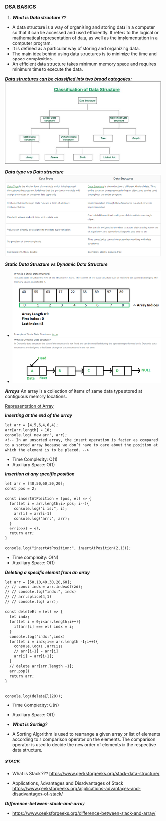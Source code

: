 ### DSA BASICS

1. ***What is Data structure ??***
* A data structure is a way of organizing and storing data in a computer so that it can be accessed and used efficiently. It refers to the logical or mathematical representation of data, as well as the implementation in a computer program.
* It is defined as a particular way of storing and organizing data.
* The main idea behind using data structures is to minimize the time and space complexities. 
*   An efficient data structure takes minimum memory space and requires minimum time to execute the data.

***Data structures can be classified into two broad categories:***
![Alt text](image.png)

***Data type vs Data structure***
![Alt text](image-1.png)

***Static Data Structure vs Dynamic Data Structure***
- ![Alt text](image-2.png)
- ![Alt text](image-3.png)

***Arrays***
An array is a collection of items of same data type stored at contiguous memory locations. 

[Representation of Array](https://www.geeksforgeeks.org/array-representation-in-data-structures/?ref=roadmap) 

***Inserting at the end of the array***
```
let arr = [4,5,6,4,6,4];
arr[arr.length] = 10;
console.log('new arr', arr);
<!-- In an unsorted array, the insert operation is faster as compared to a sorted array because we don’t have to care about the position at which the element is to be placed. -->
```
- Time Complexity: O(1) 
- Auxiliary Space: O(1)

***Insertion at any specific position***
```
let arr = [40,50,60,30,20];
const pos = 2;

const insertAtPosition = (pos, el) => {
  for(let i = arr.length;i> pos; i--){
    console.log("i is:", i);
    arr[i] = arr[i-1]
    console.log('arr:', arr);
  }
  arr[pos] = el;
  return arr;
}

console.log("insertAtPosition:", insertAtPosition(2,10));
```
- Time complexity: O(N)
- Auxiliary Space: O(1)

***Deleting a specific elemnt from  an array***
```
let arr = [50,10,40,30,20,60];
// // const indx = arr.indexOf(20);
// // console.log("indx:", indx)
// // arr.splice(4,1)
// // console.log( arr);
  
const deleteEl = (el) => { 
  let indx;
  for(let i = 0;i<arr.length;i++){
    if(arr[i] === el) indx = i;
  }
  console.log("indx:",indx)
  for(let i = indx;i<= arr.length -1;i++){
    console.log(i ,arr[i])
    // arr[i-1] = arr[i]
    arr[i] = arr[i+1];
  }
  // delete arr[arr.length -1];
  arr.pop()
  return arr;
}


console.log(deleteEl(20));
```
- Time Complexity: O(N) 
- Auxiliary Space: O(1)

- ***What is Sorting?***
- A Sorting Algorithm is used to rearrange a given array or list of elements according to a comparison operator on the elements. The comparison operator is used to decide the new order of elements in the respective data structure.


##### STACK
- What is Stack ???
https://www.geeksforgeeks.org/stack-data-structure/

- Applications, Advantages and Disadvantages of Stack
https://www.geeksforgeeks.org/applications-advantages-and-disadvantages-of-stack/

***Difference-between-stack-and-array***
- https://www.geeksforgeeks.org/difference-between-stack-and-array/


